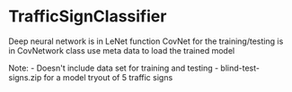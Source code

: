 # TrafficSignClassifier
Deep neural network is in LeNet function
CovNet for the training/testing is in CovNetwork class
use meta data to load the trained model 

Note: - Doesn't include data set for training and testing
      - blind-test-signs.zip for a model tryout of 5 traffic signs 
